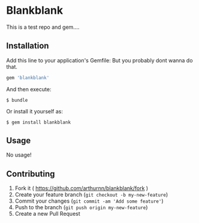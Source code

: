 # Blankblank

This is a test repo and gem....

## Installation

Add this line to your application's Gemfile:
But you probably dont wanna do that.

```ruby
gem 'blankblank'
```

And then execute:

    $ bundle

Or install it yourself as:

    $ gem install blankblank

## Usage

No usage!

## Contributing

1. Fork it ( https://github.com/arthurnn/blankblank/fork )
2. Create your feature branch (`git checkout -b my-new-feature`)
3. Commit your changes (`git commit -am 'Add some feature'`)
4. Push to the branch (`git push origin my-new-feature`)
5. Create a new Pull Request
